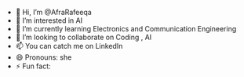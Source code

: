 - 👋 Hi, I’m @AfraRafeeqa
- 👀 I’m interested in AI
- 🌱 I’m currently learning Electronics and Communication Engineering
- 💞️ I’m looking to collaborate on Coding , AI
- 📫 You can catch me on LinkedIn
- 😄 Pronouns: she
- ⚡ Fun fact:

<!---
AfraRafeeqa/AfraRafeeqa is a ✨ special ✨ repository because its `README.md` (this file) appears on your GitHub profile.
You can click the Preview link to take a look at your changes.
--->
